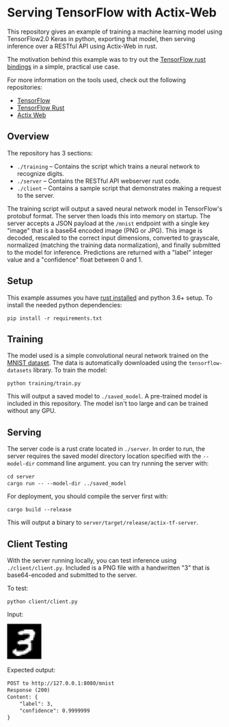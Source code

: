 # Serving TensorFlow with Actix-Web

This repository gives an example of training a machine learning model using TensorFlow2.0 Keras in python, exporting that model, then serving inference over a RESTful API using Actix-Web in rust.


The motivation behind this example was to try out the [TensorFlow rust bindings](https://github.com/tensorflow/rust) in a simple, practical use case.


For more information on the tools used, check out the following repositories:
* [TensorFlow](https://github.com/tensorflow/tensorflow)
* [TensorFlow Rust](https://github.com/tensorflow/rust)
* [Actix Web](https://github.com/actix/actix-web)


## Overview
The repository has 3 sections:
* `./training` – Contains the script which trains a neural network to recognize digits.
* `./server` – Contains the RESTful API webserver rust code.
* `./client` – Contains a sample script that demonstrates making a request to the server.

The training script will output a saved neural network model in TensorFlow's protobuf format. The server then loads this into memory on startup. The server accepts a JSON payload at the `/mnist` endpoint with a single key "image" that is a base64 encoded image (PNG or JPG). This image is decoded, rescaled to the correct input dimensions, converted to grayscale, normalized (matching the training data normalization), and finally submitted to the model for inference. Predictions are returned with a "label" integer value and a "confidence" float between 0 and 1.

## Setup
This example assumes you have [rust installed](https://www.rust-lang.org/tools/install) and python 3.6+ setup. To install the needed python dependencies:
```
pip install -r requirements.txt
```

## Training
The model used is a simple convolutional neural network trained on the [MNIST dataset](http://yann.lecun.com/exdb/mnist/). The data is automatically downloaded using the `tensorflow-datasets` library. To train the model:
```
python training/train.py
```
This will output a saved model to `./saved_model`. A pre-trained model is included in this repository. The model isn't too large and can be trained without any GPU.

## Serving
The server code is a rust crate located in `./server`. In order to run, the server requires the saved model directory location specified with the `--model-dir` command line argument. you can try running the server with:
```
cd server
cargo run -- --model-dir ../saved_model
```
For deployment, you should compile the server first with:
```
cargo build --release
```
This will output a binary to `server/target/release/actix-tf-server`.

## Client Testing
With the server running locally, you can test inference using `./client/client.py`. Included is a PNG file with a handwritten "3" that is base64-encoded and submitted to the server.

To test:
```
python client/client.py
```

Input:

<img src="client/test_image_3.png" width="80">

Expected output:
```
POST to http://127.0.0.1:8080/mnist
Response (200)
Content: {
    "label": 3,
    "confidence": 0.9999999
}
```
